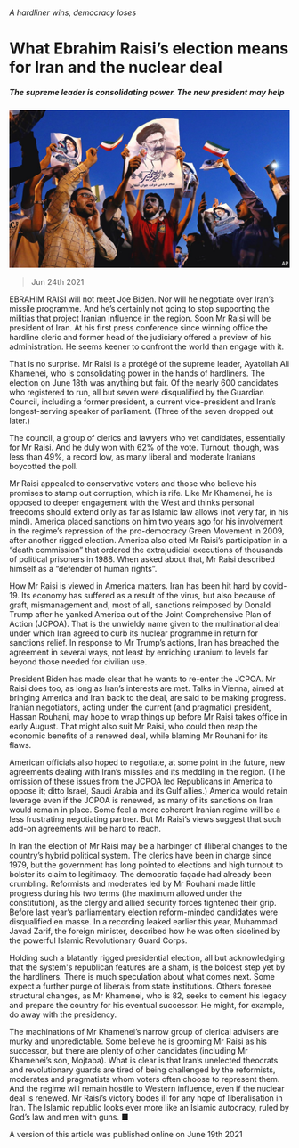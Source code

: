 ###### A hardliner wins, democracy loses

# What Ebrahim Raisi’s election means for Iran and the nuclear deal 

##### The supreme leader is consolidating power. The new president may help 

![image](images/20210626_map001.jpg) 

> Jun 24th 2021 

EBRAHIM RAISI will not meet Joe Biden. Nor will he negotiate over Iran’s missile programme. And he’s certainly not going to stop supporting the militias that project Iranian influence in the region. Soon Mr Raisi will be president of Iran. At his first press conference since winning office the hardline cleric and former head of the judiciary offered a preview of his administration. He seems keener to confront the world than engage with it.

That is no surprise. Mr Raisi is a protégé of the supreme leader, Ayatollah Ali Khamenei, who is consolidating power in the hands of hardliners. The election on June 18th was anything but fair. Of the nearly 600 candidates who registered to run, all but seven were disqualified by the Guardian Council, including a former president, a current vice-president and Iran’s longest-serving speaker of parliament. (Three of the seven dropped out later.)


The council, a group of clerics and lawyers who vet candidates, essentially  for Mr Raisi. And he duly won with 62% of the vote. Turnout, though, was less than 49%, a record low, as many liberal and moderate Iranians boycotted the poll.

Mr Raisi appealed to conservative voters and those who believe his promises to stamp out corruption, which is rife. Like Mr Khamenei, he is opposed to deeper engagement with the West and thinks personal freedoms should extend only as far as Islamic law allows (not very far, in his mind). America placed sanctions on him two years ago for his involvement in the regime’s repression of the pro-democracy Green Movement in 2009, after another rigged election. America also cited Mr Raisi’s participation in a “death commission” that ordered the extrajudicial executions of thousands of political prisoners in 1988. When asked about that, Mr Raisi described himself as a “defender of human rights”.

How Mr Raisi is viewed in America matters. Iran has been hit hard by covid-19. Its economy has suffered as a result of the virus, but also because of graft, mismanagement and, most of all, sanctions reimposed by Donald Trump after he yanked America out of the Joint Comprehensive Plan of Action (JCPOA). That is the unwieldy name given to the multinational deal under which Iran agreed to curb its nuclear programme in return for sanctions relief. In response to Mr Trump’s actions, Iran has breached the agreement in several ways, not least by enriching uranium to levels far beyond those needed for civilian use.

President Biden has made clear that he wants to re-enter the JCPOA. Mr Raisi does too, as long as Iran’s interests are met. Talks in Vienna, aimed at bringing America and Iran back to the deal, are said to be making progress. Iranian negotiators, acting under the current (and pragmatic) president, Hassan Rouhani, may hope to wrap things up before Mr Raisi takes office in early August. That might also suit Mr Raisi, who could then reap the economic benefits of a renewed deal, while blaming Mr Rouhani for its flaws.

American officials also hoped to negotiate, at some point in the future, new agreements dealing with Iran’s missiles and its meddling in the region. (The omission of these issues from the JCPOA led Republicans in America to oppose it; ditto Israel, Saudi Arabia and its Gulf allies.) America would retain leverage even if the JCPOA is renewed, as many of its sanctions on Iran would remain in place. Some feel a more coherent Iranian regime will be a less frustrating negotiating partner. But Mr Raisi’s views suggest that such add-on agreements will be hard to reach.

In Iran the election of Mr Raisi may be a harbinger of illiberal changes to the country’s hybrid political system. The clerics have been in charge since 1979, but the government has long pointed to elections and high turnout to bolster its claim to legitimacy. The democratic façade had already been crumbling. Reformists and moderates led by Mr Rouhani made little progress during his two terms (the maximum allowed under the constitution), as the clergy and allied security forces tightened their grip. Before last year’s parliamentary election reform-minded candidates were disqualified en masse. In a recording leaked earlier this year, Muhammad Javad Zarif, the foreign minister, described how he was often sidelined by the powerful Islamic Revolutionary Guard Corps.

Holding such a blatantly rigged presidential election, all but acknowledging that the system's republican features are a sham, is the boldest step yet by the hardliners. There is much speculation about what comes next. Some expect a further purge of liberals from state institutions. Others foresee structural changes, as Mr Khamenei, who is 82, seeks to cement his legacy and prepare the country for his eventual successor. He might, for example, do away with the presidency.

The machinations of Mr Khamenei’s narrow group of clerical advisers are murky and unpredictable. Some believe he is grooming Mr Raisi as his successor, but there are plenty of other candidates (including Mr Khamenei’s son, Mojtaba). What is clear is that Iran’s unelected theocrats and revolutionary guards are tired of being challenged by the reformists, moderates and pragmatists whom voters often choose to represent them. And the regime will remain hostile to Western influence, even if the nuclear deal is renewed. Mr Raisi’s victory bodes ill for any hope of liberalisation in Iran. The Islamic republic looks ever more like an Islamic autocracy, ruled by God’s law and men with guns. ■

A version of this article was published online on June 19th 2021

